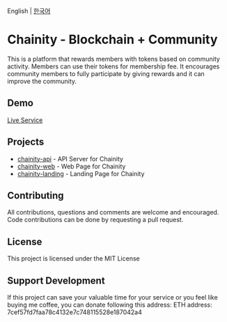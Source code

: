 English | [한국어](./docs/ko/README-ko.md)

# Chainity - Blockchain + Community

This is a platform that rewards members with tokens based on community activity. Members can use their tokens for membership fee.
It encourages community members to fully participate by giving rewards and it can improve the community.

## Demo

[Live Service](https://chainity.co.kr)

## Projects

- [chainity-api](https://github.com/JAVACAFE-STUDY/chainity-api) - API Server for Chainity
- [chainity-web](https://github.com/JAVACAFE-STUDY/chainity-web) - Web Page for Chainity
- [chainity-landing](https://github.com/JAVACAFE-STUDY/chainity-landing) - Landing Page for Chainity

## Contributing

All contributions, questions and comments are welcome and encouraged. Code contributions can be done by requesting a pull request.

## License

This project is licensed under the MIT License

## Support Development

If this project can save your valuable time for your service or you feel like buying me coffee, you can donate following this address: ETH address: 7cef57fd7faa78c4132e7c748115528e187042a4

